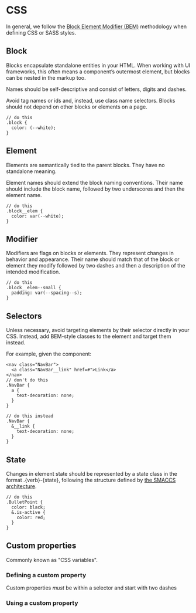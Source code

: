 # CSS

In general, we follow the [Block Element Modifier (BEM)](http://getbem.com/) methodology when defining CSS or SASS styles.

## Block

Blocks encapsulate standalone entities in your HTML. When working with UI frameworks, this often means a component’s outermost element, but blocks can be nested in the markup too.

Names should be self-descriptive and consist of letters, digits and dashes.

Avoid tag names or ids and, instead, use class name selectors. Blocks should not depend on other blocks or elements on a page.

```
// do this
.block {
  color: (--white);
}

```

## Element

Elements are semantically tied to the parent blocks. They have no standalone meaning.

Element names should extend the block naming conventions. Their name should include the block name, followed by two underscores and then the element name.

```
// do this
.block__elem {
  color: var(--white);
}

```

## Modifier

Modifiers are flags on blocks or elements. They represent changes in behavior and appearance. Their name should match that of the block or element they modify followed by two dashes and then a description of the intended modification.

```
// do this
.block__elem--small {
  padding: var(--spacing--s);
}

```

## Selectors

Unless necessary, avoid targeting elements by their selector directly in your CSS. Instead, add BEM-style classes to the element and target them instead.

For example, given the component:

```
<nav class="NavBar">
  <a class="NavBar__link" href=#">Link</a>
</nav>
// don't do this
.NavBar {
  a {
    text-decoration: none;
  }
}

// do this instead
.NavBar {
  &__link {
    text-decoration: none;
  }
}

```

## State

Changes in element state should be represented by a state class in the format .{verb}-{state}, following the structure defined by [the SMACCS architecture](http://smacss.com/).

```
// do this
.BulletPoint {
  color: black;
  &.is-active {
    color: red;
  }
}

```

## Custom properties

Commonly known as &quot;CSS variables&quot;.

### Defining a custom property

Custom properties _must_ be within a selector and start with two dashes

### Using a custom property
